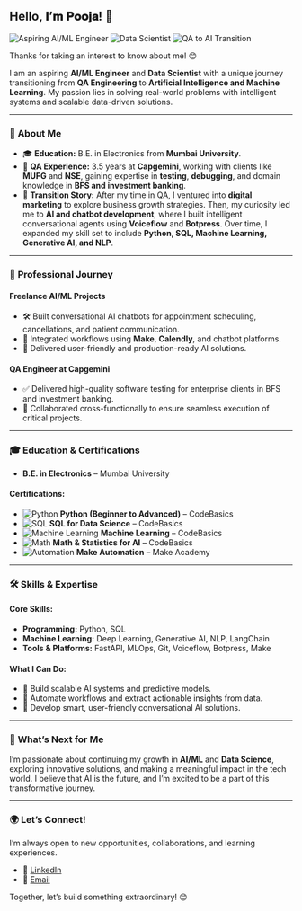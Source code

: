 ## Hello, 𝐈’𝐦 𝐏𝐨𝐨𝐣𝐚! 👋

![Aspiring AI/ML Engineer](https://img.shields.io/badge/Aspiring-AI%2FML%20Engineer-brightgreen?style=for-the-badge)  ![Data Scientist](https://img.shields.io/badge/Data-Scientist-blue?style=for-the-badge)  ![QA to AI Transition](https://img.shields.io/badge/Transition-QA%20to%20AI-orange?style=for-the-badge)

Thanks for taking an interest to know about me! 😊

I am an aspiring **AI/ML Engineer** and **Data Scientist** with a unique journey transitioning from **QA Engineering** to **Artificial Intelligence and Machine Learning**. My passion lies in solving real-world problems with intelligent systems and scalable data-driven solutions.

---

### 🌟 **About Me**
- 🎓 **Education:** B.E. in Electronics from **Mumbai University**.
- 💼 **QA Experience:** 3.5 years at **Capgemini**, working with clients like **MUFG** and **NSE**, gaining expertise in **testing**, **debugging**, and domain knowledge in **BFS and investment banking**.
- 🌱 **Transition Story:** After my time in QA, I ventured into **digital marketing** to explore business growth strategies. Then, my curiosity led me to **AI and chatbot development**, where I built intelligent conversational agents using **Voiceflow** and **Botpress**. Over time, I expanded my skill set to include **Python, SQL, Machine Learning, Generative AI, and NLP**.

---

### 💼 **Professional Journey**

#### **Freelance AI/ML Projects**
- 🛠 Built conversational AI chatbots for appointment scheduling, cancellations, and patient communication.
- 🔗 Integrated workflows using **Make**, **Calendly**, and chatbot platforms.
- 🚀 Delivered user-friendly and production-ready AI solutions.

#### **QA Engineer at Capgemini**
- ✅ Delivered high-quality software testing for enterprise clients in BFS and investment banking.
- 🤝 Collaborated cross-functionally to ensure seamless execution of critical projects.

---

### 🎓 **Education & Certifications**
- **B.E. in Electronics** – Mumbai University  

#### **Certifications:**
- ![Python](https://img.shields.io/badge/Certified-Python-blue?style=flat-square) **Python (Beginner to Advanced)** – CodeBasics
- ![SQL](https://img.shields.io/badge/Certified-SQL-blue?style=flat-square) **SQL for Data Science** – CodeBasics
- ![Machine Learning](https://img.shields.io/badge/Certified-Machine%20Learning-blue?style=flat-square) **Machine Learning** – CodeBasics
- ![Math](https://img.shields.io/badge/Certified-Math%20%26%20Statistics%20for%20AI-blue?style=flat-square) **Math & Statistics for AI** – CodeBasics
- ![Automation](https://img.shields.io/badge/Certified-Make%20Automation-yellow?style=flat-square) **Make Automation** – Make Academy

---

### 🛠 **Skills & Expertise**

#### **Core Skills:**
- **Programming:** Python, SQL
- **Machine Learning:** Deep Learning, Generative AI, NLP, LangChain
- **Tools & Platforms:** FastAPI, MLOps, Git, Voiceflow, Botpress, Make

#### **What I Can Do:**
- 🤖 Build scalable AI systems and predictive models.
- 🔄 Automate workflows and extract actionable insights from data.
- 💬 Develop smart, user-friendly conversational AI solutions.

---

### 🌱 **What’s Next for Me**
I’m passionate about continuing my growth in **AI/ML** and **Data Science**, exploring innovative solutions, and making a meaningful impact in the tech world. I believe that AI is the future, and I’m excited to be a part of this transformative journey.

---

### 🌍 **Let’s Connect!**

I’m always open to new opportunities, collaborations, and learning experiences.  
- 💼 [LinkedIn](https://www.linkedin.com/in/pooja-shinde-1824592a5/)  
- 📧 [Email](mailto:shindepooja1014@gmail.com)  

Together, let’s build something extraordinary! 😊
